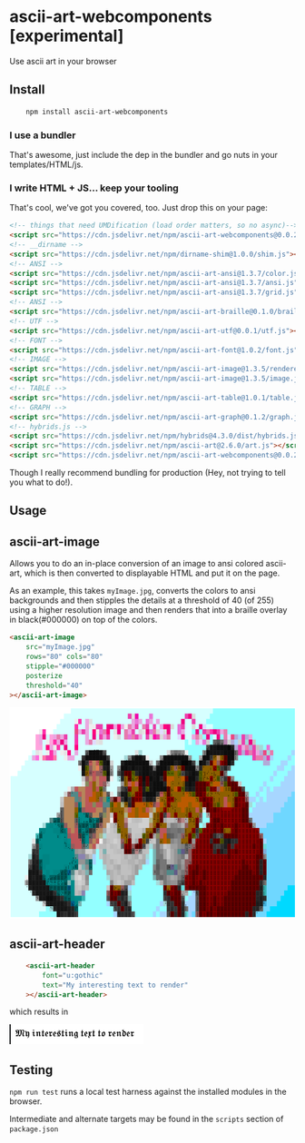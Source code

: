 ascii-art-webcomponents [experimental]
=======================

Use ascii art in your browser

Install
-------

```bash
    npm install ascii-art-webcomponents
```

### I use a bundler

That's awesome, just include the dep in the bundler and go nuts in your templates/HTML/js.

### I write HTML + JS... keep your tooling

That's cool, we've got you covered, too. Just drop this on your page:

```html
<!-- things that need UMDification (load order matters, so no async)-->
<script src="https://cdn.jsdelivr.net/npm/ascii-art-webcomponents@0.0.2/dist/bundled.js"></script>
<!-- __dirname -->
<script src="https://cdn.jsdelivr.net/npm/dirname-shim@1.0.0/shim.js"></script>
<!-- ANSI -->
<script src="https://cdn.jsdelivr.net/npm/ascii-art-ansi@1.3.7/color.js"></script>
<script src="https://cdn.jsdelivr.net/npm/ascii-art-ansi@1.3.7/ansi.js"></script>
<script src="https://cdn.jsdelivr.net/npm/ascii-art-ansi@1.3.7/grid.js"></script>
<!-- ANSI -->
<script src="https://cdn.jsdelivr.net/npm/ascii-art-braille@0.1.0/braille.js"></script>
<!-- UTF -->
<script src="https://cdn.jsdelivr.net/npm/ascii-art-utf@0.0.1/utf.js"></script>
<!-- FONT -->
<script src="https://cdn.jsdelivr.net/npm/ascii-art-font@1.0.2/font.js"></script>
<!-- IMAGE -->
<script src="https://cdn.jsdelivr.net/npm/ascii-art-image@1.3.5/renderers/average.js"></script>
<script src="https://cdn.jsdelivr.net/npm/ascii-art-image@1.3.5/image.js"></script>
<!-- TABLE -->
<script src="https://cdn.jsdelivr.net/npm/ascii-art-table@1.0.1/table.js"></script>
<!-- GRAPH -->
<script src="https://cdn.jsdelivr.net/npm/ascii-art-graph@0.1.2/graph.js"></script>
<!-- hybrids.js -->
<script src="https://cdn.jsdelivr.net/npm/hybrids@4.3.0/dist/hybrids.js"></script>
<script src="https://cdn.jsdelivr.net/npm/ascii-art@2.6.0/art.js"></script>
<script src="https://cdn.jsdelivr.net/npm/ascii-art-webcomponents@0.0.2/components.js"></script>
```

Though I really recommend bundling for production (Hey, not trying to tell you what to do!).

Usage
-----

ascii-art-image
---------------
Allows you to do an in-place conversion of an image to ansi colored ascii-art, which is then converted to displayable HTML and put it on the page.

As an example, this takes `myImage.jpg`, converts the colors to ansi backgrounds and then stipples the details at a threshold of 40 (of 255) using a higher resolution image and then renders that into a braille overlay in black(#000000) on top of the colors.

```html
<ascii-art-image
    src="myImage.jpg"
    rows="80" cols="80"
    stipple="#000000"
    posterize
    threshold="40"
></ascii-art-image>
```
![An example](example.png)

ascii-art-header
----------------

```html
    <ascii-art-header
        font="u:gothic"
        text="My interesting text to render"
    ></ascii-art-header>
```

which results in

![An example](text_example.png)


Testing
-------

`npm run test` runs a local test harness against the installed modules in the browser.

Intermediate and alternate targets may be found in the `scripts` section of `package.json`
